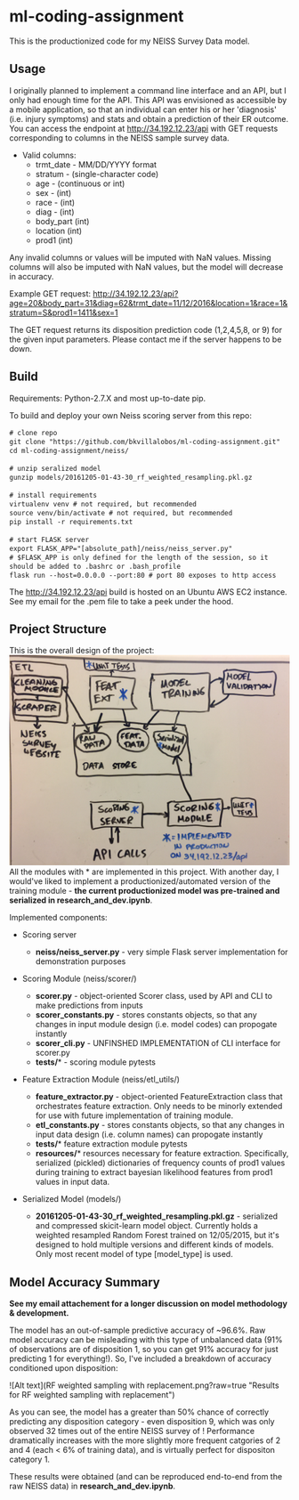 # ml-coding-assignment

This is the productionized code for my NEISS Survey Data model. 

## Usage
I originally planned to implement a command line interface and an API, but I only had enough time for the API.  This API was envisioned as accessible by a mobile application, so that an individual can enter his or her 'diagnosis' (i.e. injury symptoms) and stats and obtain a prediction of their ER outcome. You can access the
endpoint at http://34.192.12.23/api with GET requests corresponding to columns in the NEISS sample survey data. 

* Valid columns:
  * trmt_date - MM/DD/YYYY format
  * stratum - (single-character code)
  * age - (continuous or int)
  * sex - (int)
  * race - (int)
  * diag - (int)
  * body_part (int)
  * location (int)
  * prod1 (int)

Any invalid columns or values will be imputed with NaN values. Missing columns will also be imputed with NaN values, but the model will decrease in accuracy.

Example GET request: http://34.192.12.23/api?age=20&body_part=31&diag=62&trmt_date=11/12/2016&location=1&race=1&stratum=S&prod1=1411&sex=1

The GET request returns its disposition prediction code (1,2,4,5,8, or 9) for the given input parameters. Please contact me if the server happens to be down.

## Build
Requirements: Python-2.7.X and most up-to-date pip.

To build and deploy your own Neiss scoring server from this repo:
```
# clone repo
git clone "https://github.com/bkvillalobos/ml-coding-assignment.git"
cd ml-coding-assignment/neiss/

# unzip seralized model
gunzip models/20161205-01-43-30_rf_weighted_resampling.pkl.gz 

# install requirements
virtualenv venv # not required, but recommended
source venv/bin/activate # not required, but recommended
pip install -r requirements.txt

# start FLASK server
export FLASK_APP="[absolute_path]/neiss/neiss_server.py" 
# $FLASK_APP is only defined for the length of the session, so it should be added to .bashrc or .bash_profile
flask run --host=0.0.0.0 --port:80 # port 80 exposes to http access
```

The http://34.192.12.23/api build is hosted on an Ubuntu AWS EC2 instance. See my email for the .pem file to take a peek under the hood.

## Project Structure
This is the overall design of the project:
![Alt text](project_organization.JPG?raw=true "Planned ML backend")
All the modules with * are implemented in this project. With another day, I would've liked to implement a productionized/automated version of the training module - **the current productionized model was pre-trained and serialized in research_and_dev.ipynb**.

Implemented components:
* Scoring server
  * **neiss/neiss_server.py** - very simple Flask server implementation for demonstration purposes
* Scoring Module (neiss/scorer/)
  * **scorer.py** - object-oriented Scorer class, used by API and CLI to make predictions from inputs
  * **scorer_constants.py** - stores constants objects, so that any changes in input module design (i.e. model codes) can propogate instantly
  * **scorer_cli.py** - UNFINSHED IMPLEMENTATION of CLI interface for scorer.py
  * **tests/*** - scoring module pytests
* Feature Extraction Module (neiss/etl_utils/)
  * **feature_extractor.py** - object-oriented FeatureExtraction class that orchestrates feature extraction. Only needs to be minorly extended for use with future implementation of training module.
  * **etl_constants.py** - stores constants objects, so that any changes in input data design (i.e. column names) can propogate instantly
  * **tests/*** feature extraction module pytests
  * **resources/***  resources necessary for feature extraction. Specifically, serialized (pickled) dictionaries of frequency counts of prod1 values during training to extract bayesian likelihood features from prod1 values in input data.
  
* Serialized Model (models/)
  * **20161205-01-43-30_rf_weighted_resampling.pkl.gz** - serialized and compressed skicit-learn model object. Currently holds a weighted resampled Random Forest trained on 12/05/2015, but it's designed to hold multiple versions and different kinds of models. Only most recent model of type [model_type] is used.

## Model Accuracy Summary
**See my email attachement for a longer discussion on model methodology & development.**

The model has an out-of-sample predictive accuracy of ~96.6%. Raw model accuracy can be misleading with this type of unbalanced data (91% of observations are of disposition 1, so you can get 91% accuracy for just predicting 1 for everything!). So, I've included a breakdown of accuracy conditioned upon disposition:

  ![Alt text](RF weighted sampling with replacement.png?raw=true "Results for RF weighted sampling with replacement")

As you can see, the model has a greater than 50% chance of correctly predicting any disposition category - even disposition 9, which was only observed 32 times out of the entire NEISS survey of ! Performance dramatically increases with the more slightly more frequent catgories of 2 and 4 (each < 6% of training data), and is virtually perfect for dispositon category 1.

These results were obtained (and can be reproduced end-to-end from the raw NEISS data) in **research_and_dev.ipynb**.
